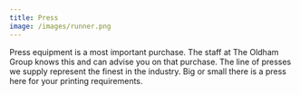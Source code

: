 ```yaml
---
title: Press
image: /images/runner.png
---
```

Press equipment is a most important purchase. The staff at The Oldham Group knows this and can advise you on that purchase. The line of presses we supply represent the finest in the industry. Big or small there is a press here for your printing requirements.

